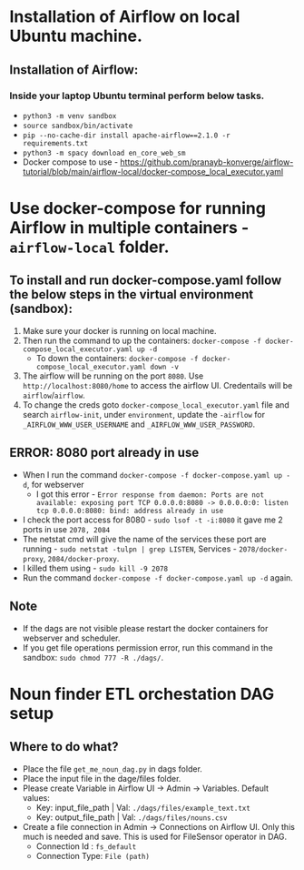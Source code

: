 # Installation of Airflow on local Ubuntu machine. 

## Installation of Airflow:
### Inside your laptop Ubuntu terminal perform below tasks.
- `python3 -m venv sandbox`
- `source sandbox/bin/activate`
- `pip --no-cache-dir install apache-airflow==2.1.0 -r requirements.txt`
- `python3 -m spacy download en_core_web_sm`
- Docker compose to use - https://github.com/pranayb-konverge/airflow-tutorial/blob/main/airflow-local/docker-compose_local_executor.yaml

# Use docker-compose for running Airflow in multiple containers - `airflow-local` folder.
## To install and run docker-compose.yaml follow the below steps in the virtual environment (sandbox):
1. Make sure your docker is running on local machine.
2. Then run the command to up the containers: `docker-compose -f docker-compose_local_executor.yaml up -d`
    - To down the containers: `docker-compose -f docker-compose_local_executor.yaml down -v`
3. The airflow will be running on the port `8080`. Use `http://localhost:8080/home` to access the airflow UI. Credentails will be `airflow`/`airflow`. 
4. To change the creds goto `docker-compose_local_executor.yaml` file and search `airflow-init`, under `environment`, update the `-airflow` for `_AIRFLOW_WWW_USER_USERNAME` and `_AIRFLOW_WWW_USER_PASSWORD`.

## ERROR: 8080 port already in use
- When I run the command `docker-compose -f docker-compose.yaml up -d`, for webserver 
    - I got this error - `Error response from daemon: Ports are not available: exposing port TCP 0.0.0.0:8080 -> 0.0.0.0:0: listen tcp 0.0.0.0:8080: bind: address already in use`
- I check the port access for 8080 - `sudo lsof -t -i:8080` it gave me 2 ports in use `2078, 2084`
- The netstat cmd will give the name of the services these port are running - `sudo netstat -tulpn | grep LISTEN`, Services - `2078/docker-proxy`, `2084/docker-proxy`.
- I killed them using - `sudo kill -9 2078`
- Run the command `docker-compose -f docker-compose.yaml up -d` again.

## Note
- If the dags are not visible please restart the docker containers for webserver and scheduler.
- If you get file operations permission error, run this command in the sandbox: `sudo chmod 777 -R ./dags/`.

# Noun finder ETL orchestation DAG setup

## Where to do what?
- Place the file `get_me_noun_dag.py` in dags folder.
- Place the input file in the dage/files folder.
- Please create Variable in Airflow UI -> Admin -> Variables. Default values:
    - Key: input_file_path | Val: `./dags/files/example_text.txt`
    - Key: output_file_path | Val: `./dags/files/nouns.csv`
- Create a file connection in Admin -> Connections on Airflow UI. Only this much is needed and save. This is used for FileSensor operator in DAG.
    - Connection Id : `fs_default`
    - Connection Type: `File (path)`
    
